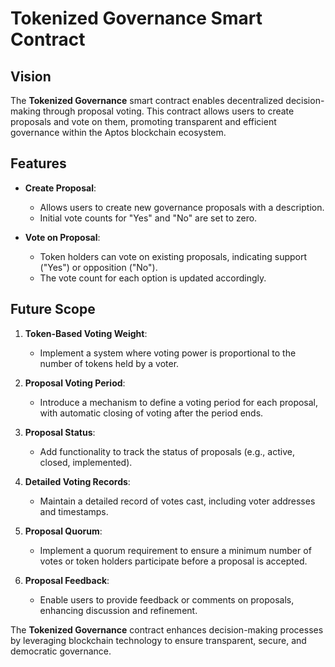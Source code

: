# Tokenized Governance Smart Contract

## Vision

The **Tokenized Governance** smart contract enables decentralized decision-making through proposal voting. This contract allows users to create proposals and vote on them, promoting transparent and efficient governance within the Aptos blockchain ecosystem.

## Features

- **Create Proposal**:

  - Allows users to create new governance proposals with a description.
  - Initial vote counts for "Yes" and "No" are set to zero.

- **Vote on Proposal**:
  - Token holders can vote on existing proposals, indicating support ("Yes") or opposition ("No").
  - The vote count for each option is updated accordingly.

## Future Scope

1. **Token-Based Voting Weight**:

   - Implement a system where voting power is proportional to the number of tokens held by a voter.

2. **Proposal Voting Period**:

   - Introduce a mechanism to define a voting period for each proposal, with automatic closing of voting after the period ends.

3. **Proposal Status**:

   - Add functionality to track the status of proposals (e.g., active, closed, implemented).

4. **Detailed Voting Records**:

   - Maintain a detailed record of votes cast, including voter addresses and timestamps.

5. **Proposal Quorum**:

   - Implement a quorum requirement to ensure a minimum number of votes or token holders participate before a proposal is accepted.

6. **Proposal Feedback**:
   - Enable users to provide feedback or comments on proposals, enhancing discussion and refinement.

The **Tokenized Governance** contract enhances decision-making processes by leveraging blockchain technology to ensure transparent, secure, and democratic governance.
